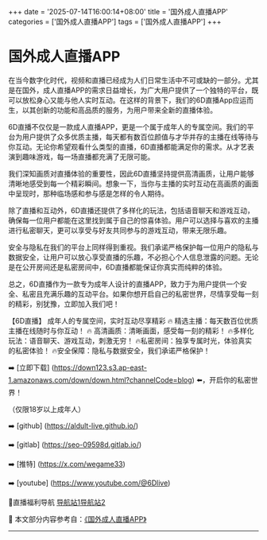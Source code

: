 +++
date = '2025-07-14T16:00:14+08:00'
title = '国外成人直播APP'
categories = ['国外成人直播APP']
tags = ['国外成人直播APP']
+++

# 国外成人直播APP

在当今数字化时代，视频和直播已经成为人们日常生活中不可或缺的一部分。尤其是在国外，成人直播APP的需求日益增长，为广大用户提供了一个独特的平台，既可以放松身心又能与他人实时互动。在这样的背景下，我们的6D直播App应运而生，以其创新的功能和高品质的服务，为用户带来全新的直播体验。

6D直播不仅仅是一款成人直播APP，更是一个属于成年人的专属空间。我们的平台为用户提供了众多优质主播，每天都有数百位颜值与才华并存的主播在线等待与你互动。无论你希望观看什么类型的直播，6D直播都能满足你的需求。从才艺表演到趣味游戏，每一场直播都充满了无限可能。

我们深知画质对直播体验的重要性，因此6D直播坚持提供高清画质，让用户能够清晰地感受到每一个精彩瞬间。想象一下，当你与主播的实时互动在高画质的画面中呈现时，那种临场感和参与感是怎样的令人期待。

除了直播和互动外，6D直播还提供了多样化的玩法，包括语音聊天和游戏互动，确保每一位用户都能在这里找到属于自己的惊喜体验。用户可以选择与喜欢的主播进行私密聊天，更可以享受与好友共同参与的游戏互动，带来无限乐趣。

安全与隐私在我们的平台上同样得到重视。我们承诺严格保护每一位用户的隐私与数据安全，让用户可以放心享受直播的乐趣，不必担心个人信息泄露的问题。无论是在公开房间还是私密房间中，6D直播都能保证你真实而纯粹的体验。

总之，6D直播作为一款专为成年人设计的直播APP，致力于为用户提供一个安全、私密且充满乐趣的互动平台。如果你想开启自己的私密世界，尽情享受每一刻的精彩，别犹豫，立即加入我们吧！

【6D直播】
成年人的专属空间，实时互动尽享精彩
🔥 精选主播：每天数百位优质主播在线随时与你互动！
🔥 高清画质：清晰画面，感受每一刻的精彩！
🔥多样化玩法：语音聊天、游戏互动，刺激无穷！
🔥私密房间：独享专属时光，体验真实的私密体验！
🔥安全保障：隐私与数据安全，我们承诺严格保护！

➡️ [立即下载] (https://down123.s3.ap-east-1.amazonaws.com/down/down.html?channelCode=blog) ⬅️，开启你的私密世界！

（仅限18岁以上成年人）

➡️ [github] (https://aldult-live.github.io/)

➡️ [gitlab] (https://seo-09598d.gitlab.io/)

➡️ [推特] (https://x.com/wegame33)

➡️ [youtube] (https://www.youtube.com/@6Dlive)

🔞直播福利导航 [导航站1](https://webstack-86085a.gitlab.io/)[导航站2](https://onlygit123-2.github.io/)


📘 本文部分内容参考自：[《国外成人直播APP》](https://github.com/wushiduhuivv/wushi)

---

